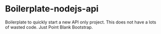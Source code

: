 # Boilerplate-nodejs-api
Boilerplate to quickly start a new API only project. This does not have a lots of wasted code. Just Point Blank Bootstrap.
